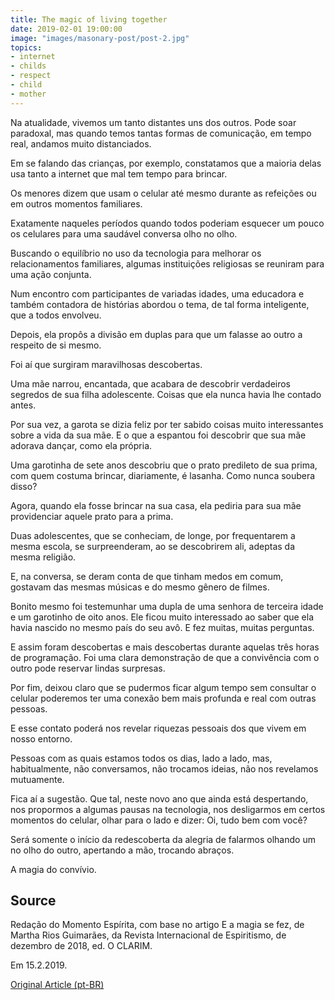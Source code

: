 ```yaml
---
title: The magic of living together
date: 2019-02-01 19:00:00
image: "images/masonary-post/post-2.jpg"
topics: 
- internet
- childs
- respect
- child
- mother
---
```


Na atualidade, vivemos um tanto distantes uns dos outros. Pode soar paradoxal,
mas quando temos tantas formas de comunicação, em tempo real, andamos muito
distanciados.

Em se falando das crianças, por exemplo, constatamos que a maioria delas usa
tanto a internet que mal tem tempo para brincar.

Os menores dizem que usam o celular até mesmo durante as refeições ou em outros
momentos familiares.

Exatamente naqueles períodos quando todos poderiam esquecer um pouco os
celulares para uma saudável conversa olho no olho.

Buscando o equilíbrio no uso da tecnologia para melhorar os relacionamentos
familiares, algumas instituições religiosas se reuniram para uma ação conjunta.

Num encontro com participantes de variadas idades, uma educadora e também
contadora de histórias abordou o tema, de tal forma inteligente, que a todos
envolveu.

Depois, ela propôs a divisão em duplas para que um falasse ao outro a respeito
de si mesmo.

Foi aí que surgiram maravilhosas descobertas.

Uma mãe narrou, encantada, que acabara de descobrir verdadeiros segredos de sua
filha adolescente. Coisas que ela nunca havia lhe contado antes.

Por sua vez, a garota se dizia feliz por ter sabido coisas muito interessantes
sobre a vida da sua mãe. E o que a espantou foi descobrir que sua mãe adorava
dançar, como ela própria.

Uma garotinha de sete anos descobriu que o prato predileto de sua prima, com
quem costuma brincar, diariamente, é lasanha. Como nunca soubera disso?

Agora, quando ela fosse brincar na sua casa, ela pediria para sua mãe
providenciar aquele prato para a prima.

Duas adolescentes, que se conheciam, de longe, por frequentarem a mesma escola,
se surpreenderam, ao se descobrirem ali, adeptas da mesma religião.

E, na conversa, se deram conta de que tinham medos em comum, gostavam das
mesmas músicas e do mesmo gênero de filmes.

Bonito mesmo foi testemunhar uma dupla de uma senhora de terceira idade e um
garotinho de oito anos. Ele ficou muito interessado ao saber que ela havia
nascido no mesmo país do seu avô. E fez muitas, muitas perguntas.

E assim foram descobertas e mais descobertas durante aquelas três horas de
programação. Foi uma clara demonstração de que a convivência com o outro pode
reservar lindas surpresas.

Por fim, deixou claro que se pudermos ficar algum tempo sem consultar o celular
poderemos ter uma conexão bem mais profunda e real com outras pessoas.

E esse contato poderá nos revelar riquezas pessoais dos que vivem em nosso
entorno.

Pessoas com as quais estamos todos os dias, lado a lado, mas, habitualmente,
não conversamos, não trocamos ideias, não nos revelamos mutuamente.

Fica aí a sugestão. Que tal, neste novo ano que ainda está despertando, nos
propormos a algumas pausas na tecnologia, nos desligarmos em certos momentos do
celular, olhar para o lado e dizer: Oi, tudo bem com você?

Será somente o início da redescoberta da alegria de falarmos olhando um no olho
do outro, apertando a mão, trocando abraços.

A magia do convívio.

## Source
Redação do Momento Espírita, com base no artigo
E a magia se fez, de Martha Rios Guimarães,
da Revista Internacional de Espiritismo, de
dezembro de 2018, ed. O CLARIM.

Em 15.2.2019.

[Original Article (pt-BR)](http://momento.com.br/pt/ler_texto.php?id=5663)
